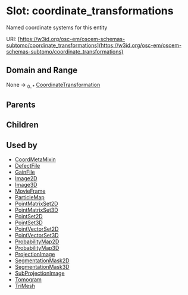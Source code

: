 
# Slot: coordinate_transformations

Named coordinate systems for this entity

URI: [https://w3id.org/osc-em/oscem-schemas-subtomo/coordinate_transformations](https://w3id.org/osc-em/oscem-schemas-subtomo/coordinate_transformations)


## Domain and Range

None &#8594;  <sub>0..\*</sub> [CoordinateTransformation](CoordinateTransformation.md)

## Parents


## Children


## Used by

 * [CoordMetaMixin](CoordMetaMixin.md)
 * [DefectFile](DefectFile.md)
 * [GainFile](GainFile.md)
 * [Image2D](Image2D.md)
 * [Image3D](Image3D.md)
 * [MovieFrame](MovieFrame.md)
 * [ParticleMap](ParticleMap.md)
 * [PointMatrixSet2D](PointMatrixSet2D.md)
 * [PointMatrixSet3D](PointMatrixSet3D.md)
 * [PointSet2D](PointSet2D.md)
 * [PointSet3D](PointSet3D.md)
 * [PointVectorSet2D](PointVectorSet2D.md)
 * [PointVectorSet3D](PointVectorSet3D.md)
 * [ProbabilityMap2D](ProbabilityMap2D.md)
 * [ProbabilityMap3D](ProbabilityMap3D.md)
 * [ProjectionImage](ProjectionImage.md)
 * [SegmentationMask2D](SegmentationMask2D.md)
 * [SegmentationMask3D](SegmentationMask3D.md)
 * [SubProjectionImage](SubProjectionImage.md)
 * [Tomogram](Tomogram.md)
 * [TriMesh](TriMesh.md)

